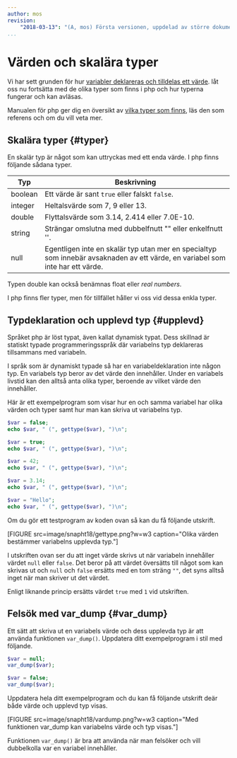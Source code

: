 ```yaml
---
author: mos
revision:
    "2018-03-13": "(A, mos) Första versionen, uppdelad av större dokument."
...
```

Värden och skalära typer
=======================

Vi har sett grunden för hur [variabler deklareras och tilldelas ett värde](./variabler). låt oss nu fortsätta med de olika typer som finns i php och hur typerna fungerar och kan avläsas. 

Manualen för php ger dig en översikt av [vilka typer som finns](http://php.net/manual/en/language.types.intro.php), läs den som referens och om du vill veta mer.



Skalära typer {#typer}
-----------------------

En skalär typ är något som kan uttryckas med ett enda värde. I php finns följande sådana typer.

| Typ   | Beskrivning |
|-------|-------------|
| boolean | Ett värde är sant `true` eller falskt `false`. |
| integer | Heltalsvärde som 7, 9 eller 13. |
| double  | Flyttalsvärde som 3.14, 2.414 eller 7.0E-10. |
| string  | Strängar omslutna med dubbelfnutt "" eller enkelfnutt ''. |
| null    | Egentligen inte en skalär typ utan mer en specialtyp som innebär avsaknaden av ett värde, en variabel som inte har ett värde. |

Typen double kan också benämnas float eller _real numbers_.

I php finns fler typer, men för tillfället håller vi oss vid dessa enkla typer.



Typdeklaration och upplevd typ {#upplevd}
-----------------------

Språket php är löst typat, även kallat dynamisk typat. Dess skillnad är statiskt typade programmeringsspråk där variabelns typ deklareras tillsammans med variabeln.

I språk som är dynamiskt typade så har en variabeldeklaration inte någon typ. En variabels typ beror av det värde den innehåller. Under en variabels livstid kan den alltså anta olika typer, beroende av vilket värde den innehåller.

Här är ett exempelprogram som visar hur en och samma variabel har olika värden och typer samt hur man kan skriva ut variabelns typ.

```php
$var = false;
echo $var, " (", gettype($var), ")\n";

$var = true;
echo $var, " (", gettype($var), ")\n";

$var = 42;
echo $var, " (", gettype($var), ")\n";

$var = 3.14;
echo $var, " (", gettype($var), ")\n";

$var = "Hello";
echo $var, " (", gettype($var), ")\n";
```

Om du gör ett testprogram av koden ovan så kan du få följande utskrift.

[FIGURE src=image/snapht18/gettype.png?w=w3 caption="Olika värden bestämmer variabelns upplevda typ."]

I utskriften ovan ser du att inget värde skrivs ut när variabeln innehåller värdet `null` eller `false`. Det beror på att värdet översätts till något som kan skrivas ut och `null` och `false` ersätts med en tom sträng `""`, det syns alltså inget när man skriver ut det värdet.

Enligt liknande princip ersätts värdet `true` med `1` vid utskriften.




Felsök med var_dump {#var_dump}
-----------------------

Ett sätt att skriva ut en variabels värde och dess upplevda typ är att använda funktionen `var_dump()`. Uppdatera ditt exempelprogram i stil med följande.

```php
$var = null;
var_dump($var);

$var = false;
var_dump($var);
```

Uppdatera hela ditt exempelprogram och du kan få följande utskrift deär både värde och upplevd typ visas.

[FIGURE src=image/snapht18/vardump.png?w=w3 caption="Med funktionen var_dump kan variabelns värde och typ visas."]

Funktionen `var_dump()` är bra att använda när man felsöker och vill dubbelkolla var en variabel innehåller.
